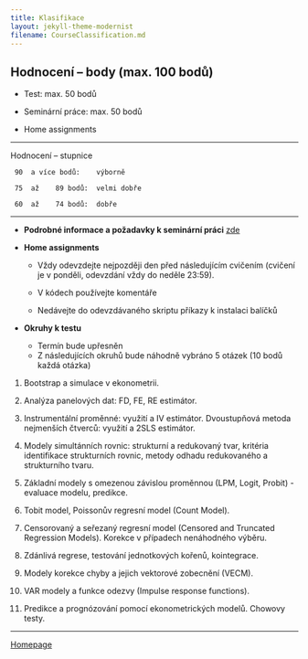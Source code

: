 ```yaml
---
title: Klasifikace
layout: jekyll-theme-modernist
filename: CourseClassification.md
---
```


## Hodnocení – body (max. 100 bodů)

* Test: max. 50 bodů

* Seminární práce: max. 50 bodů

* Home assignments

--- 

Hodnocení – stupnice

     90  a více bodů:    výborně

     75  až    89 bodů:  velmi dobře

     60  až    74 bodů:  dobře

---

* **Podrobné informace a požadavky k seminární práci** [zde](https://github.com/formanektomas/4EK417/blob/master/SeminarPaper.md)



* **Home assignments**

  + Vždy odevzdejte nejpozději den před následujícím cvičením (cvičení je v ponděli, odevzdání vždy do neděle 23:59).

  + V kódech používejte komentáře

  + Nedávejte do odevzdávaného skriptu příkazy k instalaci balíčků
  
  
* **Okruhy k testu**

  + Termín bude upřesněn
  + Z následujících okruhů bude náhodně vybráno 5 otázek (10 bodů každá otázka) 

1. Bootstrap a simulace v ekonometrii.  

2. Analýza panelových dat: FD, FE, RE estimátor.  

3. Instrumentální proměnné: využití a IV estimátor. Dvoustupňová metoda nejmenších čtverců: využití a 2SLS estimátor.  

4. Modely simultánních rovnic: strukturní a redukovaný tvar, kritéria identifikace strukturních rovnic, metody odhadu redukovaného a strukturního tvaru.  

5. Základní modely s omezenou závislou proměnnou (LPM, Logit, Probit) - evaluace modelu, predikce.  

6. Tobit model, Poissonův regresní model (Count Model).  

7. Censorovaný a seřezaný regresní model (Censored and Truncated Regression Models). Korekce v případech nenáhodného výběru.  

8. Zdánlivá regrese, testování jednotkových kořenů, kointegrace.  

9. Modely korekce chyby a jejich vektorové zobecnění (VECM).  

10. VAR modely a funkce odezvy (Impulse response functions).  

11. Predikce a prognózování pomocí ekonometrických modelů. Chowovy testy.  


---

[Homepage](https://formanektomas.github.io/4EK417/)
